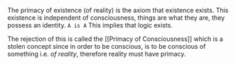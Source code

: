 The primacy of existence (of reality) is the axiom that existence exists.
This existence is independent of consciousness, things are what they are, they possess an identity. `A is A`
This implies that logic exists.

The rejection of this is called the [[Primacy of Consciousness]] which is a stolen concept since in order to be conscious, is to be conscious of something i.e. _of reality_, therefore reality must have primacy.
